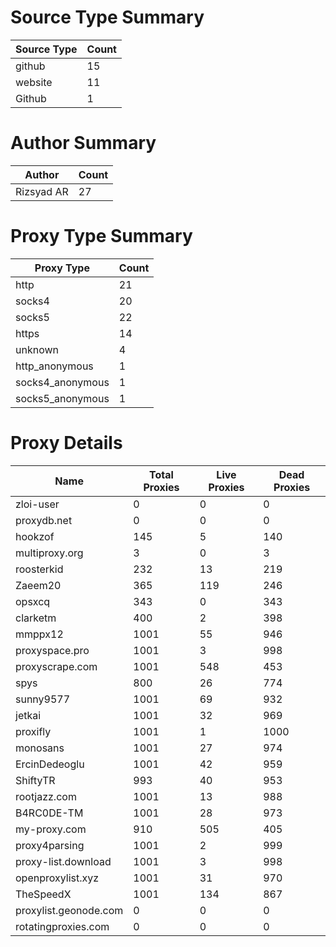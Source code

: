 # Source Type Summary

| Source Type | Count |
|-------------|-------|
| github | 15 |
| website | 11 |
| Github | 1 |


# Author Summary

| Author | Count |
|--------|-------|
| Rizsyad AR | 27 |


# Proxy Type Summary

| Proxy Type | Count |
|------------|-------|
| http | 21 |
| socks4 | 20 |
| socks5 | 22 |
| https | 14 |
| unknown | 4 |
| http_anonymous | 1 |
| socks4_anonymous | 1 |
| socks5_anonymous | 1 |


# Proxy Details

| Name | Total Proxies | Live Proxies | Dead Proxies |
|------|---------------|--------------|---------------|
| zloi-user | 0 | 0 | 0 |
| proxydb.net | 0 | 0 | 0 |
| hookzof | 145 | 5 | 140 |
| multiproxy.org | 3 | 0 | 3 |
| roosterkid | 232 | 13 | 219 |
| Zaeem20 | 365 | 119 | 246 |
| opsxcq | 343 | 0 | 343 |
| clarketm | 400 | 2 | 398 |
| mmppx12 | 1001 | 55 | 946 |
| proxyspace.pro | 1001 | 3 | 998 |
| proxyscrape.com | 1001 | 548 | 453 |
| spys | 800 | 26 | 774 |
| sunny9577 | 1001 | 69 | 932 |
| jetkai | 1001 | 32 | 969 |
| proxifly | 1001 | 1 | 1000 |
| monosans | 1001 | 27 | 974 |
| ErcinDedeoglu | 1001 | 42 | 959 |
| ShiftyTR | 993 | 40 | 953 |
| rootjazz.com | 1001 | 13 | 988 |
| B4RC0DE-TM | 1001 | 28 | 973 |
| my-proxy.com | 910 | 505 | 405 |
| proxy4parsing | 1001 | 2 | 999 |
| proxy-list.download | 1001 | 3 | 998 |
| openproxylist.xyz | 1001 | 31 | 970 |
| TheSpeedX | 1001 | 134 | 867 |
| proxylist.geonode.com | 0 | 0 | 0 |
| rotatingproxies.com | 0 | 0 | 0 |
